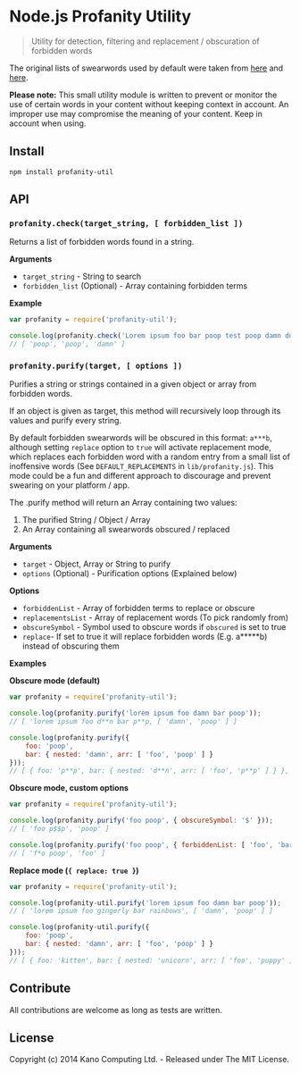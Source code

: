 # Node.js Profanity Utility

> Utility for detection, filtering and replacement / obscuration of forbidden words

The original lists of swearwords used by default were taken from [here](https://gist.github.com/jamiew/1112488) and [here](https://github.com/shutterstock/List-of-Dirty-Naughty-Obscene-and-Otherwise-Bad-Words).

**Please note:** This small utility module is written to prevent or monitor the use of certain words in your content without keeping context in account. An improper use may compromise the meaning of your content. Keep in account when using.

## Install

`npm install profanity-util`

## API

### `profanity.check(target_string, [ forbidden_list ])`

Returns a list of forbidden words found in a string.

**Arguments**

* `target_string` - String to search
* `forbidden_list` (Optional) - Array containing forbidden terms

**Example**

```javascript
var profanity = require('profanity-util');

console.log(profanity.check('Lorem ipsum foo bar poop test poop damn dolor sit..'));
// [ 'poop', 'poop', 'damn' ]
```

### `profanity.purify(target, [ options ])`

Purifies a string or strings contained in a given object or array from forbidden words.

If an object is given as target, this method will recursively loop through its values and purify every string.

By default forbidden swearwords will be obscured in this format: `a***b`, although setting `replace` option to `true` will activate replacement mode, which replaces each forbidden word with a random entry from a small list of inoffensive words (See `DEFAULT_REPLACEMENTS` in `lib/profanity.js`). This mode could be a fun and different approach to discourage and prevent swearing on your platform / app.

The .purify method will return an Array containing two values:

1. The purified String / Object / Array
2. An Array containing all swearwords obscured / replaced

**Arguments**

* `target` - Object, Array or String to purify
* `options` (Optional) - Purification options (Explained below)

**Options**

* `forbiddenList` - Array of forbidden terms to replace or obscure
* `replacementsList` - Array of replacement words (To pick randomly from)
* `obscureSymbol` - Symbol used to obscure words if `obscured` is set to true
* `replace`- If set to true it will replace forbidden words (E.g. a*****b) instead of obscuring them

**Examples**

**Obscure mode (default)**

```javascript
var profanity = require('profanity-util');

console.log(profanity.purify('lorem ipsum foo damn bar poop'));
// [ 'lorem ipsum foo d**n bar p**p, [ 'damn', 'poop' ] ]

console.log(profanity.purify({
	foo: 'poop',
	bar: { nested: 'damn', arr: [ 'foo', 'poop' ] }
}));
// [ { foo: 'p**p', bar: { nested: 'd**n', arr: [ 'foo', 'p**p' ] } }, [ 'poop', 'damn', 'poop' ] ]
```

**Obscure mode, custom options**

```javascript
var profanity = require('profanity-util');

console.log(profanity.purify('foo poop', { obscureSymbol: '$' }));
// [ 'foo p$$p', 'poop' ]

console.log(profanity.purify('foo poop', { forbiddenList: [ 'foo', 'bar' ] }));
// [ 'f*o poop', 'foo' ]
```

**Replace mode (`{ replace: true }`)**

```javascript
var profanity = require('profanity-util');

console.log(profanity-util.purify('lorem ipsum foo damn bar poop'));
// [ 'lorem ipsum foo gingerly bar rainbows', [ 'damn', 'poop' ] ]

console.log(profanity-util.purify({
	foo: 'poop',
	bar: { nested: 'damn', arr: [ 'foo', 'poop' ] }
}));
// [ { foo: 'kitten', bar: { nested: 'unicorn', arr: [ 'foo', 'puppy' ] } }, [ 'poop', 'damn', 'poop' ] ]
```

## Contribute

All contributions are welcome as long as tests are written.

## License

Copyright (c) 2014 Kano Computing Ltd. - Released under The MIT License.
